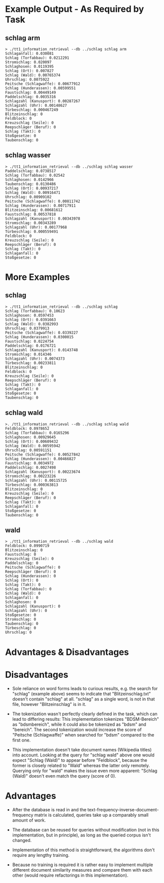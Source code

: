 # Example Output - As Required by Task

## schlag arm

```
> ./tt1_information_retrieval --db ../schlag schlag arm
Schlaganfall: 0.030081
Schlag (Torfabbau): 0.0212291
Stromschlag: 0.020097
Schlaghosen: 0.0119395
Schlag (Ort): 0.007827
Schlag (Wald): 0.00765374
Uhrschlag: 0.0075922
Peitsche (Schlagwaffe): 0.00677912
Schlag (Hunderassen): 0.00599551
Faustschlag: 0.00449149
Paddelschlag: 0.0035316
Schlagzahl (Kanusport): 0.00287267
Schlagzahl (Uhr): 0.00148627
Türbeschlag: 0.000467249
Blitzeinschlag: 0
Feldblock: 0
Kreuzschlag (Seile): 0
Reepschläger (Beruf): 0
Schlag (Takt): 0
Stoßgesetze: 0
Taubenschlag: 0
```

## schlag wasser
```
> ./tt1_information_retrieval --db ../schlag schlag wasser
Paddelschlag: 0.0738517
Schlag (Torfabbau): 0.02542
Schlaghosen: 0.0142966
Taubenschlag: 0.0130486
Schlag (Ort): 0.00937217
Schlag (Wald): 0.00916471
Uhrschlag: 0.00909102
Peitsche (Schlagwaffe): 0.00811742
Schlag (Hunderassen): 0.00717911
Blitzeinschlag: 0.00681612
Faustschlag: 0.00537818
Schlagzahl (Kanusport): 0.00343978
Stromschlag: 0.00343289
Schlagzahl (Uhr): 0.00177968
Türbeschlag: 0.000559491
Feldblock: 0
Kreuzschlag (Seile): 0
Reepschläger (Beruf): 0
Schlag (Takt): 0
Schlaganfall: 0
Stoßgesetze: 0
``` 

# More Examples

## schlag
```
> ./tt1_information_retrieval --db ../schlag schlag
Schlag (Torfabbau): 0.10623
Schlaghosen: 0.0597453
Schlag (Ort): 0.0391663
Schlag (Wald): 0.0382993
Uhrschlag: 0.0379913
Peitsche (Schlagwaffe): 0.0339227
Schlag (Hunderassen): 0.0300015
Faustschlag: 0.0224754
Paddelschlag: 0.0176721
Schlagzahl (Kanusport): 0.0143748
Stromschlag: 0.014346
Schlagzahl (Uhr): 0.0074373
Türbeschlag: 0.00233811
Blitzeinschlag: 0
Feldblock: 0
Kreuzschlag (Seile): 0
Reepschläger (Beruf): 0
Schlag (Takt): 0
Schlaganfall: 0
Stoßgesetze: 0
Taubenschlag: 0
```

## schlag wald
```
>. /tt1_information_retrieval --db ../schlag schlag wald
Feldblock: 0.0978652
Schlag (Torfabbau): 0.0165296
Schlaghosen: 0.00929645
Schlag (Ort): 0.00609432
Schlag (Wald): 0.00595942
Uhrschlag: 0.00591151
Peitsche (Schlagwaffe): 0.00527842
Schlag (Hunderassen): 0.00466827
Faustschlag: 0.0034972
Paddelschlag: 0.0027498
Schlagzahl (Kanusport): 0.00223674
Stromschlag: 0.00223226
Schlagzahl (Uhr): 0.00115725
Türbeschlag: 0.000363813
Blitzeinschlag: 0
Kreuzschlag (Seile): 0
Reepschläger (Beruf): 0
Schlag (Takt): 0
Schlaganfall: 0
Stoßgesetze: 0
Taubenschlag: 0
```

## wald
```
> ./tt1_information_retrieval --db ../schlag wald
Feldblock: 0.0990719
Blitzeinschlag: 0
Faustschlag: 0
Kreuzschlag (Seile): 0
Paddelschlag: 0
Peitsche (Schlagwaffe): 0
Reepschläger (Beruf): 0
Schlag (Hunderassen): 0
Schlag (Ort): 0
Schlag (Takt): 0
Schlag (Torfabbau): 0
Schlag (Wald): 0
Schlaganfall: 0
Schlaghosen: 0
Schlagzahl (Kanusport): 0
Schlagzahl (Uhr): 0
Stoßgesetze: 0
Stromschlag: 0
Taubenschlag: 0
Türbeschlag: 0
Uhrschlag: 0
```

# Advantages & Disadvantages

# Disadvantages

- Sole reliance on word forms leads to curious results, e.g. the search for
  "schlag" (example above) seems to indicate that "Blitzeinschlag.txt" doesn't
  contain "schlag" at all. "schlag" as a single word, is not in that
  file, however "Blitzeinschlag" is in it.

- The tokenization wasn't perfectly clearly defined in the task, which can lead to differing
  results: This implementation tokenizes "BDSM-Bereich" as "bdsmbereich", while it could also be
  tokenized as "bdsm" and "bereich". The second tokenization would increase the score of
  "Peitsche (Schlagwaffe)" when searched for "bdsm" compared to the first one.

- This implementation doesn't take document names (Wikipedia titles) into account.
  Looking at the query for "schlag wald" above one would expect "Schlag (Wald)" to appear
  before "Feldblock", because the former is closely related to "Wald" whereas the latter
  only remotely. Querying only for "wald" makes the issue even more apparent: "Schlag (Wald)"
  doesn't even match the query (score of 0).
  
# Advantages

- After the database is read in and the text-frequency-inverse-document-frequency matrix
  is calculated, queries take up a comparably small amount of work.

- The database can be reused for queries without modification (not in this implementation, but
  in principle), as long as the queried corpus isn't changed.

- Implementation of this method is straightforward, the algorithms don't require any lengthy
  training.

- Because no training is required it is rather easy to implement multiple different document
  similarity measures and compare them with each other (would require refactorings in this
  implementation).